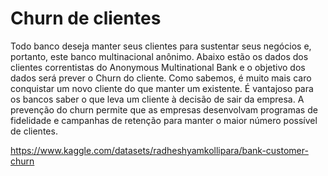 # Churn de clientes
 Todo banco deseja manter seus clientes para sustentar seus negócios e, portanto, este banco multinacional anônimo.  Abaixo estão os dados dos clientes correntistas do Anonymous Multinational Bank e o objetivo dos dados será prever o Churn do cliente.   Como sabemos, é muito mais caro conquistar um novo cliente do que manter um existente.  É vantajoso para os bancos saber o que leva um cliente à decisão de sair da empresa.  A prevenção do churn permite que as empresas desenvolvam programas de fidelidade e campanhas de retenção para manter o maior número possível de clientes.

https://www.kaggle.com/datasets/radheshyamkollipara/bank-customer-churn
